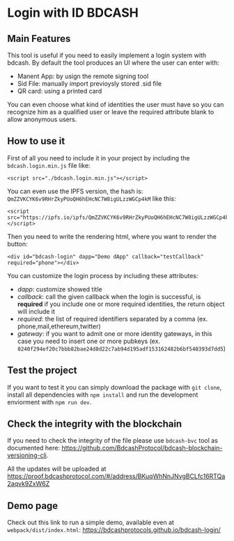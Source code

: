 # Login with ID BDCASH



## Main Features

This tool is useful if you need to easily implement a login system with bdcash. By default the tool produces an UI where the user can enter with:

- Manent App: by usign the remote signing tool
- Sid File: manually import previoysly stored .sid file
- QR card: using a printed card

You can even choose what kind of identities the user must have so you can recognize him as a qualified user or leave the required attribute blank to allow anonymous users.

## How to use it

First of all you need to include it in your project by including the `bdcash.login.min.js` file like:

```
<script src="./bdcash.login.min.js"></script>
```

You can even use the IPFS version, the hash is: `QmZZVKCYK6v9RHrZkyPUoQH6hEHcNC7W8igULzzWGCp4kM` like this:

```
<script src="https://ipfs.io/ipfs/QmZZVKCYK6v9RHrZkyPUoQH6hEHcNC7W8igULzzWGCp4kM"></script>
```

Then you need to write the rendering html, where you want to render the button:

```
<div id="bdcash-login" dapp="Demo dApp" callback="testCallback" required="phone"></div>
```

You can customize the login process by including these attributes:
- _dapp_: customize showed title
- _callback_: call the given callback when the login is successful, is **required** if you include one or more required identities, the return object will include it
- _required_: the list of required identifiers separated by a comma (ex. phone,mail,ethereum,twitter)
- _gateway_: if you want to admit one or more identity gateways, in this case you need to insert one or more pubkeys (ex. `0240f294ef20c7bbb82bae24d8d22c7ab94d195adf153162482b6bf540393d7dd5`)

## Test the project

If you want to test it you can simply download the package with `git clone`, install all dependencies with `npm install` and run the development enviorment with `npm run dev`.

## Check the integrity with the blockchain

If you need to check the integrity of the file please use `bdcash-bvc` tool as documented here: https://github.com/BdcashProtocol/bdcash-blockchain-versioning-cli.

All the updates will be uploaded at https://proof.bdcashprotocol.com/#/address/BKuqWhNnJNvgBCLfc16RTQa2aqvk9ZxW6Z

## Demo page

Check out this link to run a simple demo, available even at `webpack/dist/index.html`: 
https://bdcashprotocols.github.io/bdcash-login/
